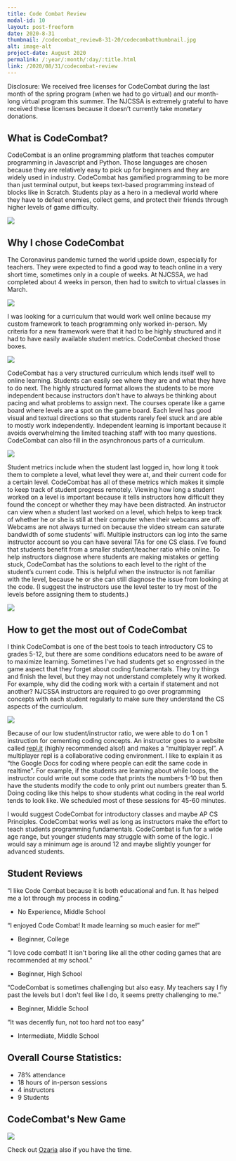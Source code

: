 ```yaml
---
title: Code Combat Review
modal-id: 10
layout: post-freeform
date: 2020-8-31
thumbnail: /codecombat_review8-31-20/codecombatthumbnail.jpg
alt: image-alt
project-date: August 2020
permalink: /:year/:month/:day/:title.html
link: /2020/08/31/codecombat-review
---
```



Disclosure: We received free licenses for CodeCombat during the last month of the spring program (when we had to go virtual) and our month-long virtual program this summer. The NJCSSA is extremely grateful to have received these licenses because it doesn’t currently take monetary donations.



## What is CodeCombat?

CodeCombat is an online programming platform that teaches computer programming in Javascript and Python. Those languages are chosen because they are relatively easy to pick up for beginners and they are widely used in industry. CodeCombat has gamified programming to be more than just terminal output, but keeps text-based programming instead of blocks like in Scratch. Students play as a hero in a medieval world where they have to defeat enemies, collect gems, and protect their friends through higher levels of game difficulty.


![](/img/portfolio/codecombat_review8-31-20/map.jpg)

## Why I chose CodeCombat

The Coronavirus pandemic turned the world upside down, especially for teachers. They were expected to find a good way to teach online in a very short time, sometimes only in a couple of weeks. At NJCSSA, we had completed about 4 weeks in person, then had to switch to virtual classes in March.

![](/img/portfolio/codecombat_review8-31-20/class.jpg)


I was looking for a curriculum that would work well online because my custom framework to teach programming only worked in-person. My criteria for a new framework were that it had to be highly structured and it had to have easily available student metrics. CodeCombat checked those boxes.


![](/img/portfolio/codecombat_review8-31-20/code.jpg)

CodeCombat has a very structured curriculum which lends itself well to online learning. Students can easily see where they are and what they have to do next. The highly structured format allows the students to be more independent because instructors don’t have to always be thinking about pacing and what problems to assign next. The courses operate like a game board where levels are a spot on the game board. Each level has good visual and textual directions so that students rarely feel stuck and are able to mostly work independently. Independent learning is important because it avoids overwhelming the limited teaching staff with too many questions. CodeCombat can also fill in the asynchronous parts of a curriculum.


![](/img/portfolio/codecombat_review8-31-20/studentstats.png)

Student metrics include when the student last logged in, how long it took them to complete a level, what level they were at, and their current code for a certain level. CodeCombat has all of these metrics which makes it simple to keep track of student progress remotely. Viewing how long a student worked on a level is important because it tells instructors how difficult they found the concept or whether they may have been distracted. An instructor can view when a student last worked on a level, which helps to keep track of whether he or she is still at their computer when their webcams are off. Webcams are not always turned on because the video stream can saturate bandwidth of some students’ wifi. Multiple instructors can log into the same instructor account so you can have several TAs for one CS class. I’ve found that students benefit from a smaller student/teacher ratio while online. To help instructors diagnose where students are making mistakes or getting stuck, CodeCombat has the solutions to each level to the right of the student’s current code. This is helpful when the instructor is not familiar with the level, because he or she can still diagnose the issue from looking at the code. (I suggest the instructors use the level tester to try most of the levels before assigning them to students.)


![](/img/portfolio/codecombat_review8-31-20/levelstats.png)

## How to get the most out of CodeCombat

I think CodeCombat is one of the best tools to teach introductory CS to grades 5-12, but there are some conditions educators need to be aware of to maximize learning. Sometimes I’ve had students get so engrossed in the game aspect that they forget about coding fundamentals. They try things and finish the level, but they may not understand completely why it worked. For example, why did the coding work with a certain if statement and not another? NJCSSA instructors are required to go over programming concepts with each student regularly to make sure they understand the CS aspects of the curriculum.


![](/img/portfolio/codecombat_review8-31-20/replmulti.gif)

Because of our low student/instructor ratio, we were able to do 1 on 1 instruction for cementing coding concepts. An instructor goes to a website called [repl.it](https://repl.it/) (highly recommended also!) and makes a “multiplayer repl”. A multiplayer repl is a collaborative coding environment. I like to explain it as “the Google Docs for coding where people can edit the same code in realtime”. For example, if the students are learning about while loops, the instructor could write out some code that prints the numbers 1-10 but then have the students modify the code to only print out numbers greater than 5. Doing coding like this helps to show students what coding in the real world tends to look like. We scheduled most of these sessions for 45-60 minutes.

I would suggest CodeCombat for introductory classes and maybe AP CS Principles. CodeCombat works well as long as instructors make the effort to teach students programming fundamentals. CodeCombat is fun for a wide age range, but younger students may struggle with some of the logic. I would say a minimum age is around 12 and maybe slightly younger for advanced students. 


## Student Reviews

“I like Code Combat because it is both educational and fun. It has helped me a lot through my process in coding.”
- No Experience, Middle School

“I enjoyed Code Combat! It made learning so much easier for me!”
- Beginner, College

“I love code combat! It isn't boring like all the other coding games that are recommended at my school.”
- Beginner, High School

“CodeCombat is sometimes challenging but also easy. My teachers say I fly past the levels but I don't feel like I do, it seems pretty challenging to me.”
- Beginner, Middle School

“It was decently fun, not too hard not too easy”
- Intermediate, Middle School

## Overall Course Statistics:
- 78% attendance
- 18 hours of in-person sessions
- 4 instructors
- 9 Students

## CodeCombat's New Game

![](/img/portfolio/codecombat_review8-31-20/ozaria.jpg)

Check out [Ozaria](https://www.ozaria.com/) also if you have the time.





